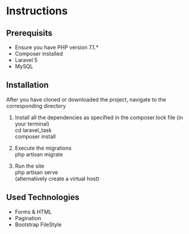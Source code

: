 # Instructions

## Prerequisits
<ul>
  <li>Ensure you have PHP version 7.1.*</li>
  <li>Composer installed</li>
  <li>Laravel 5</li>
  <li>MySQL</li>
</ul>


## Installation

After you have cloned or downloaded the project, navigate to the corresponding directory<br/>

1) Install all the dependencies as specified in the composer.lock file (in your terminal)<br/>
   cd laravel_task<br/>
   composer install <br/>
   
2) Execute the migrations<br/>
   php artisan migrate<br/>
   
   
3) Run the site<br/>
   php artisan serve<br/>
   (alternatively create a virtual host)<br/>
   
## Used Technologies
   <ul>
     <li>Forms & HTML</li>
     <li>Pagination</li>
     <li>Bootstrap FileStyle</li>
   </ul>


